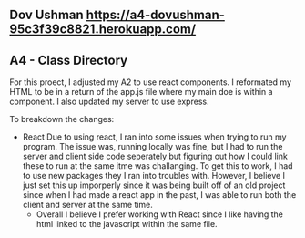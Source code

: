 
## Dov Ushman https://a4-dovushman-95c3f39c8821.herokuapp.com/
## A4 - Class Directory

For this proect, I adjusted my A2 to use react components. I reformated my HTML to be in a return of the app.js file where my main doe is within a component. I also updated my server to use express. 

To breakdown the changes:

* React 
 Due to using react, I ran into some issues when trying to run my program. The issue was, running locally was fine, but I had to run the server and client side code seperately but figuring out how I could link these to run at the same itme was challanging. To get this to work, I had to use new packages they I ran into troubles with. However, I believe I just set this up imporperly since it was being built off of an old project since when I had made a react app in the past, I was able to run both the client and server at the same time. 
    * Overall I believe I prefer working with React since I like having the html linked to the javascript within the same file.

